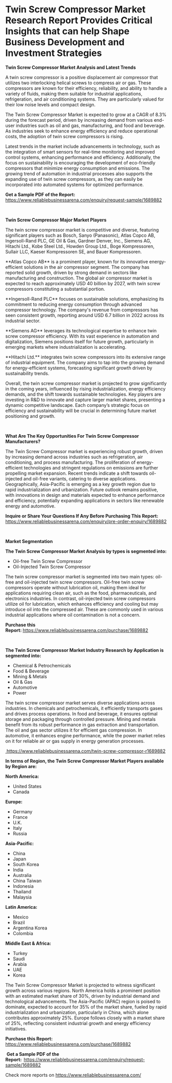 <p><h1>Twin Screw Compressor Market Research Report Provides Critical Insights that can help Shape Business Development and Investment Strategies</h1></p><p><strong>Twin Screw Compressor Market Analysis and Latest Trends</strong></p>
<p><p>A twin screw compressor is a positive displacement air compressor that utilizes two interlocking helical screws to compress air or gas. These compressors are known for their efficiency, reliability, and ability to handle a variety of fluids, making them suitable for industrial applications, refrigeration, and air conditioning systems. They are particularly valued for their low noise levels and compact design.</p><p>The Twin Screw Compressor Market is expected to grow at a CAGR of 8.3% during the forecast period, driven by increasing demand from various end-user industries such as oil and gas, manufacturing, and food and beverage. As industries seek to enhance energy efficiency and reduce operational costs, the adoption of twin screw compressors is rising. </p><p>Latest trends in the market include advancements in technology, such as the integration of smart sensors for real-time monitoring and improved control systems, enhancing performance and efficiency. Additionally, the focus on sustainability is encouraging the development of eco-friendly compressors that minimize energy consumption and emissions. The growing trend of automation in industrial processes also supports the expanding use of twin screw compressors, as they can easily be incorporated into automated systems for optimized performance.</p></p>
<p><strong>Get a Sample PDF of the Report:&nbsp;</strong> <a href="https://www.reliablebusinessarena.com/enquiry/request-sample/1689882?utm_campaign=3294&utm_medium=2&utm_source=Github&utm_content=ia&utm_term=11042025&utm_id=twin-screw-compressor">https://www.reliablebusinessarena.com/enquiry/request-sample/1689882</a></p>
<p>&nbsp;</p>
<p><strong>Twin Screw Compressor Major Market Players</strong></p>
<p><p>The twin screw compressor market is competitive and diverse, featuring significant players such as Bosch, Sanyo (Panasonic), Atlas Copco AB, Ingersoll-Rand PLC, GE Oil & Gas, Gardner Denver, Inc., Siemens AG, Hitachi Ltd., Kobe Steel Ltd., Howden Group Ltd., Boge Kompressoren, Sullair LLC, Kaeser Kompressoren SE, and Bauer Kompressoren.</p><p>**Atlas Copco AB** is a prominent player, known for its innovative energy-efficient solutions in the air compressor segment. The company has reported solid growth, driven by strong demand in sectors like manufacturing and construction. The global air compressor market is expected to reach approximately USD 40 billion by 2027, with twin screw compressors constituting a substantial portion.</p><p>**Ingersoll-Rand PLC** focuses on sustainable solutions, emphasizing its commitment to reducing energy consumption through advanced compressor technology. The company's revenue from compressors has seen consistent growth, reporting around USD 6.7 billion in 2022 across its industrial sector.</p><p>**Siemens AG** leverages its technological expertise to enhance twin screw compressor efficiency. With its vast experience in automation and digitalization, Siemens positions itself for future growth, particularly in emerging markets where industrialization is accelerating.</p><p>**Hitachi Ltd.** integrates twin screw compressors into its extensive range of industrial equipment. The company aims to tap into the growing demand for energy-efficient systems, forecasting significant growth driven by sustainability trends.</p><p>Overall, the twin screw compressor market is projected to grow significantly in the coming years, influenced by rising industrialization, energy efficiency demands, and the shift towards sustainable technologies. Key players are investing in R&D to innovate and capture larger market shares, presenting a dynamic competitive landscape. Each company’s strategic focus on efficiency and sustainability will be crucial in determining future market positioning and growth.</p></p>
<p>&nbsp;</p>
<p><strong>What Are The Key Opportunities For Twin Screw Compressor Manufacturers?</strong></p>
<p><p>The Twin Screw Compressor market is experiencing robust growth, driven by increasing demand across industries such as refrigeration, air conditioning, and process manufacturing. The proliferation of energy-efficient technologies and stringent regulations on emissions are further propelling market expansion. Recent trends indicate a shift towards oil-injected and oil-free variants, catering to diverse applications. Geographically, Asia-Pacific is emerging as a key growth region due to rapid industrialization and urbanization. Future outlook remains positive, with innovations in design and materials expected to enhance performance and efficiency, potentially expanding applications in sectors like renewable energy and automotive.</p></p>
<p><strong>Inquire or Share Your Questions If Any Before Purchasing This Report:</strong> <a href="https://www.reliablebusinessarena.com/enquiry/pre-order-enquiry/1689882?utm_campaign=3294&utm_medium=2&utm_source=Github&utm_content=ia&utm_term=11042025&utm_id=twin-screw-compressor">https://www.reliablebusinessarena.com/enquiry/pre-order-enquiry/1689882</a></p>
<p>&nbsp;</p>
<p><strong>Market Segmentation</strong></p>
<p><strong>The Twin Screw Compressor Market Analysis by types is segmented into:</strong></p>
<p><ul><li>Oil-free Twin Screw Compressor</li><li>Oil-Injected Twin Screw Compressor</li></ul></p>
<p><p>The twin screw compressor market is segmented into two main types: oil-free and oil-injected twin screw compressors. Oil-free twin screw compressors operate without lubrication oil, making them ideal for applications requiring clean air, such as the food, pharmaceuticals, and electronics industries. In contrast, oil-injected twin screw compressors utilize oil for lubrication, which enhances efficiency and cooling but may introduce oil into the compressed air. These are commonly used in various industrial applications where oil contamination is not a concern.</p></p>
<p><strong>Purchase this Report:&nbsp;</strong><a href="https://www.reliablebusinessarena.com/purchase/1689882?utm_campaign=3294&utm_medium=2&utm_source=Github&utm_content=ia&utm_term=11042025&utm_id=twin-screw-compressor">https://www.reliablebusinessarena.com/purchase/1689882</a></p>
<p>&nbsp;</p>
<p><strong>The Twin Screw Compressor Market Industry Research by Application is segmented into:</strong></p>
<p><ul><li>Chemical & Petrochemicals</li><li>Food & Beverage</li><li>Mining & Metals</li><li>Oil & Gas</li><li>Automotive</li><li>Power</li></ul></p>
<p><p>The twin screw compressor market serves diverse applications across industries. In chemicals and petrochemicals, it efficiently transports gases and drives process operations. In food and beverage, it ensures optimal storage and packaging through controlled pressure. Mining and metals benefit from its robust performance in gas extraction and transportation. The oil and gas sector utilizes it for efficient gas compression. In automotive, it enhances engine performance, while the power market relies on it for reliable air or gas supply in energy generation processes.</p></p>
<p><a href="https://www.reliablebusinessarena.com/twin-screw-compressor-r1689882?utm_campaign=3294&utm_medium=2&utm_source=Github&utm_content=ia&utm_term=11042025&utm_id=twin-screw-compressor">&nbsp;https://www.reliablebusinessarena.com/twin-screw-compressor-r1689882</a></p>
<p><strong>In terms of Region, the Twin Screw Compressor Market Players available by Region are:</strong></p>
<p>
    <p> <strong> North America: </strong>
        <ul>
            <li>United States</li>
            <li>Canada</li>
        </ul>
        </p> 
    <p> <strong> Europe: </strong>
        <ul>
            <li>Germany</li>
            <li>France</li>
            <li>U.K.</li>
            <li>Italy</li>
            <li>Russia</li>
        </ul>
        </p> 
    <p> <strong> Asia-Pacific: </strong>
        <ul>
            <li>China</li>
            <li>Japan</li>
            <li>South Korea</li>
            <li>India</li>
            <li>Australia</li>
            <li>China Taiwan</li>
            <li>Indonesia</li>
            <li>Thailand</li>
            <li>Malaysia</li>
        </ul>
        </p> 
    <p> <strong> Latin America: </strong>
        <ul>
            <li>Mexico</li>
            <li>Brazil</li>
            <li>Argentina Korea</li>
            <li>Colombia</li>
        </ul>
        </p> 
    <p> <strong> Middle East & Africa: </strong>
        <ul>
            <li>Turkey</li>
            <li>Saudi</li>
            <li>Arabia</li>
            <li>UAE</li>
            <li>Korea</li>
        </ul>
    </p>
    </p>
<p><p>The Twin Screw Compressor Market is projected to witness significant growth across various regions. North America holds a prominent position with an estimated market share of 30%, driven by industrial demand and technological advancements. The Asia-Pacific (APAC) region is poised to dominate, expected to account for 35% of the market share, fueled by rapid industrialization and urbanization, particularly in China, which alone contributes approximately 25%. Europe follows closely with a market share of 25%, reflecting consistent industrial growth and energy efficiency initiatives.</p></p>
<p><strong>Purchase this Report: </strong><a href="https://www.reliablebusinessarena.com/purchase/1689882?utm_campaign=3294&utm_medium=2&utm_source=Github&utm_content=ia&utm_term=11042025&utm_id=twin-screw-compressor">https://www.reliablebusinessarena.com/purchase/1689882</a></p>
<p>&nbsp;<strong>Get a Sample PDF of the Report:&nbsp;&nbsp;</strong><a href="https://www.reliablebusinessarena.com/enquiry/request-sample/1689882?utm_campaign=3294&utm_medium=2&utm_source=Github&utm_content=ia&utm_term=11042025&utm_id=twin-screw-compressor">https://www.reliablebusinessarena.com/enquiry/request-sample/1689882</a></p>
<p><strong></strong></p>
<p>Check more reports on <a href="https://www.reliablebusinessarena.com/?utm_campaign=3294&utm_medium=2&utm_source=Github&utm_content=ia&utm_term=11042025&utm_id=twin-screw-compressor">https://www.reliablebusinessarena.com/</a></p>